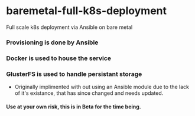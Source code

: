 # baremetal-full-k8s-deployment
Full scale k8s deployment via Ansible on bare metal

### Provisioning is done by Ansible 
### Docker is used to house the service  
### GlusterFS is used to handle persistant storage 
  - Originally implimented with out using an Ansible module due to the lack of it's existance, that has since changed and needs updated. 

#### Use at your own risk, this is in Beta for the time being. 
